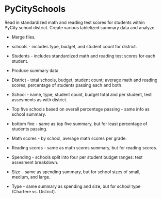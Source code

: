 # PyCitySchools

Read in standardized math and reading test scores for students within PyCity school district.  Create various tablelized summary data and analyze.

- Merge files.
-  schools - includes type, budget, and student count for district.
-  Students - includes standardized math and reading test scores for each student.

- Produce summary data
-  District - total schools, budget, student count; average math and reading scores; percentage of students passing each and both.
-  School - name, type, student count, budget total and per student, test assesments as with district.
-  Top five schools based on overall percentage passing - same info as school summary.
-  bottom five - same as top five summary, but for least percentage of students passing.
-  Math scores - by school, average math scores per grade.
-  Reading scores - same as math scores summary, but for reading scores.
-  Spending - schools split into four per student budget ranges: test assesment breakdown.
-  Size - same as spending summary, but for school sizes of small, medium, and large.
-  Type - same summary as spending and size, but for school type (Chartere vs. District).
